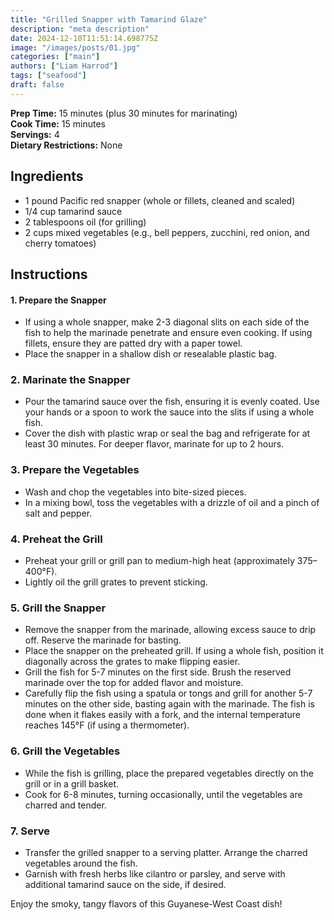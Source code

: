 ```yaml
---
title: "Grilled Snapper with Tamarind Glaze"
description: "meta description"
date: 2024-12-10T11:51:14.698775Z
image: "/images/posts/01.jpg"
categories: ["main"]
authors: ["Liam Harrod"]
tags: ["seafood"]
draft: false
---
```


**Prep Time:** 15 minutes (plus 30 minutes for marinating)  
**Cook Time:** 15 minutes  
**Servings:** 4  
**Dietary Restrictions:** None  

## Ingredients

- 1 pound Pacific red snapper (whole or fillets, cleaned and scaled)  
- 1/4 cup tamarind sauce  
- 2 tablespoons oil (for grilling)  
- 2 cups mixed vegetables (e.g., bell peppers, zucchini, red onion, and cherry tomatoes)  

## Instructions

#### 1. **Prepare the Snapper**  
   - If using a whole snapper, make 2-3 diagonal slits on each side of the fish to help the marinade penetrate and ensure even cooking. If using fillets, ensure they are patted dry with a paper towel.  
   - Place the snapper in a shallow dish or resealable plastic bag.  

### 2. **Marinate the Snapper**  
   - Pour the tamarind sauce over the fish, ensuring it is evenly coated. Use your hands or a spoon to work the sauce into the slits if using a whole fish.  
   - Cover the dish with plastic wrap or seal the bag and refrigerate for at least 30 minutes. For deeper flavor, marinate for up to 2 hours.  

### 3. **Prepare the Vegetables**  
   - Wash and chop the vegetables into bite-sized pieces.  
   - In a mixing bowl, toss the vegetables with a drizzle of oil and a pinch of salt and pepper.  

### 4. **Preheat the Grill**  
   - Preheat your grill or grill pan to medium-high heat (approximately 375–400°F).  
   - Lightly oil the grill grates to prevent sticking.  

### 5. **Grill the Snapper**  
   - Remove the snapper from the marinade, allowing excess sauce to drip off. Reserve the marinade for basting.  
   - Place the snapper on the preheated grill. If using a whole fish, position it diagonally across the grates to make flipping easier.  
   - Grill the fish for 5-7 minutes on the first side. Brush the reserved marinade over the top for added flavor and moisture.  
   - Carefully flip the fish using a spatula or tongs and grill for another 5-7 minutes on the other side, basting again with the marinade. The fish is done when it flakes easily with a fork, and the internal temperature reaches 145°F (if using a thermometer).  

### 6. **Grill the Vegetables**  
   - While the fish is grilling, place the prepared vegetables directly on the grill or in a grill basket.  
   - Cook for 6-8 minutes, turning occasionally, until the vegetables are charred and tender.  

### 7. **Serve**  
   - Transfer the grilled snapper to a serving platter. Arrange the charred vegetables around the fish.  
   - Garnish with fresh herbs like cilantro or parsley, and serve with additional tamarind sauce on the side, if desired.  

Enjoy the smoky, tangy flavors of this Guyanese-West Coast dish!

